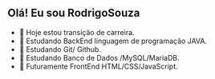 ## Olá! Eu sou RodrigoSouza


- 🔭 Hoje estou transição de carreira.
- 🌱 Estudando BackEnd linguagem de programação JAVA.
- 🌱 Estudando Git/ Github.
- 🌱 Estudando Banco de Dados /MySQL/MariaDB.
- 🌱 Futuramente FrontEnd HTML/CSS/JavaScript.
